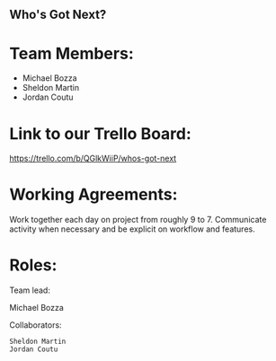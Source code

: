 ## Who's Got Next?

# Team Members: 

  - Michael Bozza
  - Sheldon Martin
  - Jordan Coutu
  
# Link to our Trello Board:

  https://trello.com/b/QGlkWiiP/whos-got-next

# Working Agreements:
  
  Work together each day on project from roughly 9 to 7.
  Communicate activity when necessary and be explicit on workflow and features.

# Roles:

Team lead:

  Michael Bozza 
  
Collaborators:
  
    Sheldon Martin
    Jordan Coutu 
  
